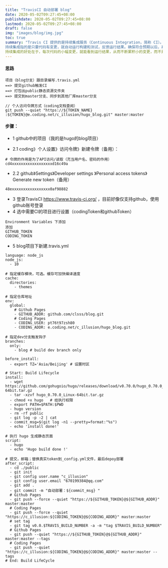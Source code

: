 ```yaml
---
title: "TravisCI 自动部署 blog"
date: 2020-05-02T09:27:45+08:00
publishdate: 2020-05-02T09:27:45+08:00
lastmod: 2020-05-02T09:27:45+08:00
draft: false
img: "images/blog/img.jpg"
toc: true
summary: "Travis CI 提供的是持续集成服务（Continuous Integration，简称 CI）。它绑定 Github 上面的项目，只要有新的代码，就会自动抓取。然后，提供一个运行环境，执行测试，完成构建，还能部署到服务器。
持续集成指的是只要代码有变更，就自动运行构建和测试，反馈运行结果。确保符合预期以后，再将新代码"集成"到主干。
持续集成的好处在于，每次代码的小幅变更，就能看到运行结果，从而不断累积小的变更，而不是在开发周期结束时，一下子合并一大块代码。"
---
```



#### 思路

```
项目（blog分支）跟目录编写.travis.yml 
==> 提交github触发CI 
==> 打包出public静态资源文件夹 
==> 提交到master分支、同步到其他厂库master分支
```

```
// 个人访问令牌方式（coding文档查阅）
git push --quiet "https://${TOKEN_NAME}
:${TOKEN}@e.coding.net/c_illusion/hugo_blog.git" master:master
```

#### 步骤：

- 1 github中的项目（我的是hugo的blog项目）

- 2.1 coding》个人设置》访问令牌》新建令牌（备用）：
```
# 令牌的作用是为了API访问/读取（充当用户名、密码的作用）
cd4xxxxxxxxxxxxxxxxxxd16c49a
```
- 2.2 github》Settings》Developer settings 》Personal access tokens》Generate new token（备用）
```
48exxxxxxxxxxxxxxxxx0af98882
```
- 3 登录TravisCI https://www.travis-ci.org/ ，目前好像仅支持github，使用github账号登录
- 4 选中需要CI的项目进行设置（codingToken和githubToken）
 ```
Environment Variables 下添加
添加
GITHUB_TOKEN
CODING_TOKEN
```
- 5 blog项目下新建.travis.yml
```
language: node_js
node_js:
  - 10

# 指定缓存模块，可选。缓存可加快编译速度
cache:
  directories:
    - themes

# 指定仓库地址
env:
  global:
    # Github Pages
    - GITHUB_ADDR: github.com/clsss/blog.git
    # Coding Pages
    - CODING_USER: pt76t97zsh80
    - CODING_ADDR: e.coding.net/c_illusion/hugo_blog.git

# 指定dev分支触发钩子
branches:
  only:
    - blog # build dev branch only

before_install:
  - export TZ='Asia/Beijing' # 设置时区

# Start: Build Lifecycle
install:
  - wget https://github.com/gohugoio/hugo/releases/download/v0.70.0/hugo_0.70.0_Linux-64bit.tar.gz
  - tar -xzvf hugo_0.70.0_Linux-64bit.tar.gz
  - chmod +x hugo   # 给执行权限
  - export PATH=$PATH:$PWD
  - hugo version
  - rm -rf public
  - git log -p -2 | cat
  - commit_msg=$(git log -n1 --pretty=format:"%s")
  - echo 'install done!'

# 执行 hugo 生成静态页面
script:
  - hugo
  - echo 'Hugo build done !'

# 提交，邮箱；替换真实token到_config.yml文件，最后depoy部署
after_script:
  - cd ./public
  - git init
  - git config user.name "c_illusion"
  - git config user.email "670199384@qq.com"
  - git add .
  - git commit -m "自动部署：${commit_msg} "
  # Github Pages
  - git push --force --quiet "https://${GITHUB_TOKEN}@${GITHUB_ADDR}" master:master
  # Coding Pages
  - git push --force --quiet "https://c_illusion:${CODING_TOKEN}@${CODING_ADDR}" master:master
  # set tag
  - git tag v0.0.$TRAVIS_BUILD_NUMBER -a -m "tag $TRAVIS_BUILD_NUMBER"
  # Github Pages
  - git push --quiet "https://${GITHUB_TOKEN}@${GITHUB_ADDR}" master:master --tags
  # Coding Pages
  - git push --quiet "https://c_illusion:${CODING_TOKEN}@${CODING_ADDR}" master:master --tags
# End: Build LifeCycle

```


<br><br>

